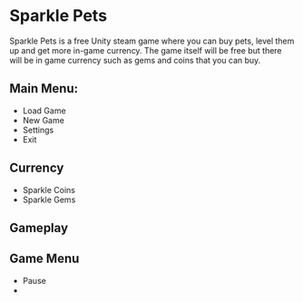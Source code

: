 # Sparkle Pets
Sparkle Pets is a free Unity steam game where you can buy pets, level them up and get more in-game currency. The game itself will be free but there will be in game currency such as gems and coins that you can buy.


## Main Menu:
* Load Game
* New Game
* Settings
* Exit

## Currency
* Sparkle Coins
* Sparkle Gems

## Gameplay

## Game Menu
* Pause
* 
